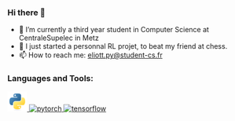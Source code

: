 ### Hi there 👋

- 🔭 I’m currently a third year student in Computer Science at CentraleSupelec in Metz
- 🌱 I just started a personnal RL projet, to beat my friend at chess.
- 📫 How to reach me: eliott.py@student-cs.fr

<h3 align="left">Languages and Tools:</h3>



<a href="https://www.python.org" target="_blank" rel="noreferrer"> <img src="https://raw.githubusercontent.com/devicons/devicon/master/icons/python/python-original.svg" alt="python" width="40" height="40"/> </a>
<a href="https://pytorch.org/" target="_blank" rel="noreferrer"> <img src="https://www.vectorlogo.zone/logos/pytorch/pytorch-icon.svg" alt="pytorch" width="40" height="40"/> </a> 
<a href="https://www.tensorflow.org" target="_blank" rel="noreferrer"> <img src="https://www.vectorlogo.zone/logos/tensorflow/tensorflow-icon.svg" alt="tensorflow" width="40" height="40"/> </a>
